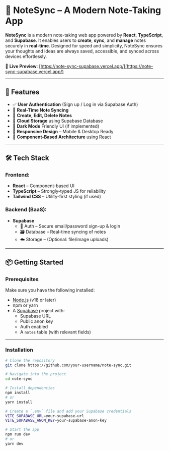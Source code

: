 # 📝 NoteSync – A Modern Note-Taking App

**NoteSync** is a modern note-taking web app powered by **React**, **TypeScript**, and **Supabase**. It enables users to **create**, **sync**, and **manage** notes securely in **real-time**. Designed for speed and simplicity, NoteSync ensures your thoughts and ideas are always saved, accessible, and synced across devices effortlessly.

🔗 **Live Preview**: [https://note-sync-supabase.vercel.app/](https://note-sync-supabase.vercel.app/)

---

## 🚀 Features

- ✅ **User Authentication** (Sign up / Log in via Supabase Auth)
- 🧠 **Real-Time Note Syncing**  
- 📝 **Create, Edit, Delete Notes**
- 💾 **Cloud Storage** using Supabase Database
- 🌙 **Dark Mode** Friendly UI (if implemented)
- 📱 **Responsive Design** – Mobile & Desktop Ready
- 🧩 **Component-Based Architecture** using React

---

## 🛠 Tech Stack

### Frontend:
- **React** – Component-based UI
- **TypeScript** – Strongly-typed JS for reliability
- **Tailwind CSS** – Utility-first styling (if used)

### Backend (BaaS):
- **Supabase**
  - 🔐 Auth – Secure email/password sign-up & login
  - 🗃️ Database – Real-time syncing of notes
  - ☁️ Storage – (Optional: file/image uploads)

---

## 📦 Getting Started

### Prerequisites

Make sure you have the following installed:

- [Node.js](https://nodejs.org/) (v18 or later)
- npm or yarn
- A [Supabase](https://supabase.com/) project with:
  - Supabase URL
  - Public anon key
  - Auth enabled
  - A `notes` table (with relevant fields)

---

### Installation

```bash
# Clone the repository
git clone https://github.com/your-username/note-sync.git

# Navigate into the project
cd note-sync

# Install dependencies
npm install
# or
yarn install

# Create a `.env` file and add your Supabase credentials
VITE_SUPABASE_URL=your-supabase-url
VITE_SUPABASE_ANON_KEY=your-supabase-anon-key

# Start the app
npm run dev
# or
yarn dev
